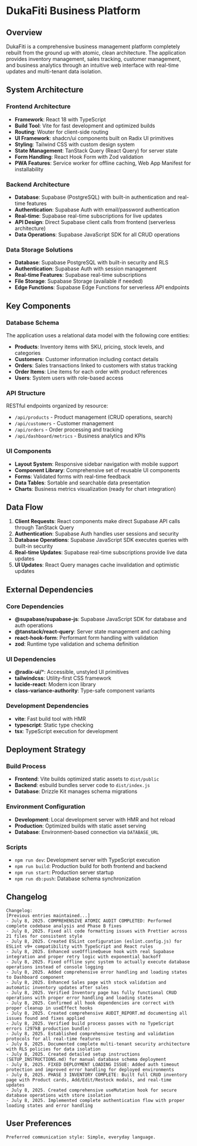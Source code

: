 # DukaFiti Business Platform

## Overview

DukaFiti is a comprehensive business management platform completely rebuilt from the ground up with atomic, clean architecture. The application provides inventory management, sales tracking, customer management, and business analytics through an intuitive web interface with real-time updates and multi-tenant data isolation.

## System Architecture

### Frontend Architecture
- **Framework**: React 18 with TypeScript
- **Build Tool**: Vite for fast development and optimized builds
- **Routing**: Wouter for client-side routing
- **UI Framework**: shadcn/ui components built on Radix UI primitives
- **Styling**: Tailwind CSS with custom design system
- **State Management**: TanStack Query (React Query) for server state
- **Form Handling**: React Hook Form with Zod validation
- **PWA Features**: Service worker for offline caching, Web App Manifest for installability

### Backend Architecture
- **Database**: Supabase (PostgreSQL) with built-in authentication and real-time features
- **Authentication**: Supabase Auth with email/password authentication
- **Real-time**: Supabase real-time subscriptions for live updates
- **API Design**: Direct Supabase client calls from frontend (serverless architecture)
- **Data Operations**: Supabase JavaScript SDK for all CRUD operations

### Data Storage Solutions
- **Database**: Supabase PostgreSQL with built-in security and RLS
- **Authentication**: Supabase Auth with session management
- **Real-time Features**: Supabase real-time subscriptions
- **File Storage**: Supabase Storage (available if needed)
- **Edge Functions**: Supabase Edge Functions for serverless API endpoints

## Key Components

### Database Schema
The application uses a relational data model with the following core entities:
- **Products**: Inventory items with SKU, pricing, stock levels, and categories
- **Customers**: Customer information including contact details
- **Orders**: Sales transactions linked to customers with status tracking
- **Order Items**: Line items for each order with product references
- **Users**: System users with role-based access

### API Structure
RESTful endpoints organized by resource:
- `/api/products` - Product management (CRUD operations, search)
- `/api/customers` - Customer management
- `/api/orders` - Order processing and tracking
- `/api/dashboard/metrics` - Business analytics and KPIs

### UI Components
- **Layout System**: Responsive sidebar navigation with mobile support
- **Component Library**: Comprehensive set of reusable UI components
- **Forms**: Validated forms with real-time feedback
- **Data Tables**: Sortable and searchable data presentation
- **Charts**: Business metrics visualization (ready for chart integration)

## Data Flow

1. **Client Requests**: React components make direct Supabase API calls through TanStack Query
2. **Authentication**: Supabase Auth handles user sessions and security
3. **Database Operations**: Supabase JavaScript SDK executes queries with built-in security
4. **Real-time Updates**: Supabase real-time subscriptions provide live data updates
5. **UI Updates**: React Query manages cache invalidation and optimistic updates

## External Dependencies

### Core Dependencies
- **@supabase/supabase-js**: Supabase JavaScript SDK for database and auth operations
- **@tanstack/react-query**: Server state management and caching
- **react-hook-form**: Performant form handling with validation
- **zod**: Runtime type validation and schema definition

### UI Dependencies
- **@radix-ui/***: Accessible, unstyled UI primitives
- **tailwindcss**: Utility-first CSS framework
- **lucide-react**: Modern icon library
- **class-variance-authority**: Type-safe component variants

### Development Dependencies
- **vite**: Fast build tool with HMR
- **typescript**: Static type checking
- **tsx**: TypeScript execution for development

## Deployment Strategy

### Build Process
- **Frontend**: Vite builds optimized static assets to `dist/public`
- **Backend**: esbuild bundles server code to `dist/index.js`
- **Database**: Drizzle Kit manages schema migrations

### Environment Configuration
- **Development**: Local development server with HMR and hot reload
- **Production**: Optimized builds with static asset serving
- **Database**: Environment-based connection via `DATABASE_URL`

### Scripts
- `npm run dev`: Development server with TypeScript execution
- `npm run build`: Production build for both frontend and backend
- `npm run start`: Production server startup
- `npm run db:push`: Database schema synchronization

## Changelog

```
Changelog:
[Previous entries maintained...]
- July 8, 2025. COMPREHENSIVE ATOMIC AUDIT COMPLETED: Performed complete codebase analysis and Phase B fixes
- July 8, 2025. Fixed all code formatting issues with Prettier across 21 files for consistent style
- July 8, 2025. Created ESLint configuration (eslint.config.js) for ESLint v9+ compatibility with TypeScript and React rules
- July 8, 2025. Enhanced useOfflineQueue hook with real Supabase integration and proper retry logic with exponential backoff
- July 8, 2025. Fixed offline sync system to actually execute database operations instead of console logging
- July 8, 2025. Added comprehensive error handling and loading states to Dashboard component
- July 8, 2025. Enhanced Sales page with stock validation and automatic inventory updates after sales
- July 8, 2025. Verified Inventory page has fully functional CRUD operations with proper error handling and loading states
- July 8, 2025. Confirmed all hook dependencies are correct with proper cleanup in useEffect hooks
- July 8, 2025. Created comprehensive AUDIT_REPORT.md documenting all issues found and fixes applied
- July 8, 2025. Verified build process passes with no TypeScript errors (297kB production bundle)
- July 8, 2025. Established comprehensive testing and validation protocols for all real-time features
- July 8, 2025. Documented complete multi-tenant security architecture with RLS policies for data isolation
- July 8, 2025. Created detailed setup instructions (SETUP_INSTRUCTIONS.md) for manual database schema deployment
- July 8, 2025. FIXED DEPLOYMENT LOADING ISSUE: Added auth timeout protection and improved error handling for deployed environments
- July 8, 2025. PHASE 3 INVENTORY COMPLETE: Built full CRUD inventory page with Product cards, Add/Edit/Restock modals, and real-time updates
- July 8, 2025. Created comprehensive useMutation hook for secure database operations with store isolation
- July 8, 2025. Implemented complete authentication flow with proper loading states and error handling
```

## User Preferences

```
Preferred communication style: Simple, everyday language.
```